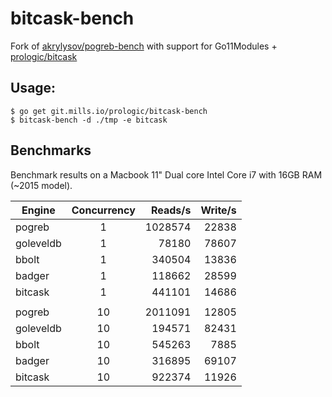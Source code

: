 # bitcask-bench

Fork of [akrylysov/pogreb-bench](https://github.com/akrylysov/pogreb-bench)
with support for Go11Modules + [prologic/bitcask](https://git.mills.io/prologic/bitcask)

## Usage:

```#!bash
$ go get git.mills.io/prologic/bitcask-bench
$ bitcask-bench -d ./tmp -e bitcask
```

## Benchmarks

Benchmark results on a Macbook 11" Dual core Intel Core i7 with 16GB RAM (~2015 model).

| Engine        | Concurrency   | Reads/s  | Write/s |
| ------------- |:-------------:| --------:| -------:|
| pogreb        |      1        | 1028574  | 22838   |
| goleveldb     |      1        | 78180    | 78607   |
| bbolt         |      1        | 340504   | 13836   |
| badger        |      1        | 118662   | 28599   |
| bitcask       |      1        | 441101   | 14686   |
|               |               |          |         |
| pogreb        |      10       | 2011091  | 12805   |
| goleveldb     |      10       | 194571   | 82431   |
| bbolt         |      10       | 545263   | 7885    |
| badger        |      10       | 316895   | 69107   |
| bitcask       |      10       | 922374   | 11926   |
